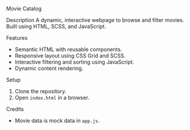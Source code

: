 Movie Catalog

Description
A dynamic, interactive webpage to browse and filter movies. Built using HTML, SCSS, and JavaScript.

Features
- Semantic HTML with reusable components.
- Responsive layout using CSS Grid and SCSS.
- Interactive filtering and sorting using JavaScript.
- Dynamic content rendering.

Setup
1. Clone the repository.
2. Open `index.html` in a browser.

Credits
- Movie data is mock data in `app.js`.
